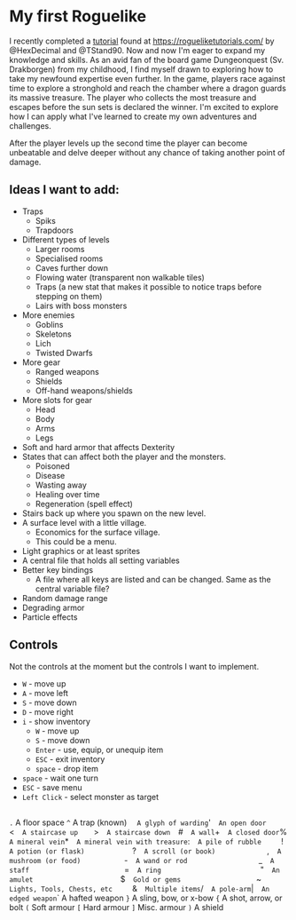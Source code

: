 # My first Roguelike
I recently completed a [tutorial](https://rogueliketutorials.com/tutorials/tcod/v2/) found at https://rogueliketutorials.com/ by @HexDecimal and @TStand90. Now and now I'm eager to expand my knowledge and skills. As an avid fan of the board game Dungeonquest (Sv. Drakborgen) from my childhood, I find myself drawn to exploring how to take my newfound expertise even further. In the game, players race against time to explore a stronghold and reach the chamber where a dragon guards its massive treasure. The player who collects the most treasure and escapes before the sun sets is declared the winner. I'm excited to explore how I can apply what I've learned to create my own adventures and challenges.

After the player levels up the second time the player can become unbeatable and delve deeper without any chance of taking another point of damage. 


## Ideas I want to add:
- Traps
  - Spiks
  - Trapdoors
- Different types of levels
  - Larger rooms
  - Specialised rooms
  - Caves further down
  - Flowing water (transparent non walkable tiles)
  - Traps (a new stat that makes it possible to notice traps before stepping on them)
  - Lairs with boss monsters
- More enemies
  - Goblins
  - Skeletons
  - Lich
  - Twisted Dwarfs
- More gear
  - Ranged weapons
  - Shields
  - Off-hand weapons/shields
- More slots for gear
  - Head
  - Body
  - Arms
  - Legs
- Soft and hard armor that affects Dexterity
- States that can affect both the player and the monsters.
  - Poisoned
  - Disease
  - Wasting away
  - Healing over time
  - Regeneration (spell effect)
- Stairs back up where you spawn on the new level.
- A surface level with a little village.
  - Economics for the surface village.
  - This could be a menu.
- Light graphics or at least sprites
- A central file that holds all setting variables
- Better key bindings
  - A file where all keys are listed and can be changed. Same as the central variable file?
- Random damage range
- Degrading armor
- Particle effects

## Controls
Not the controls at the moment but the controls I want to implement.

* `W` - move up
* `A` - move left
* `S` - move down
* `D` - move right
* `i` - show inventory
    * `W` - move up
    * `S` - move down
    * `Enter` - use, equip, or unequip item
    * `ESC` - exit inventory
    * `space` - drop item
* `space` - wait one turn
* `ESC` - save menu
* `Left Click` - select monster as target

## 

`.`   A floor space
`^`   A trap (known)
`   A glyph of warding
`'`   An open door      
`<`   A staircase up    
`>`   A staircase down  
`#`   A wall
`+`   A closed door
`%`   A mineral vein
`*`   A mineral vein with treasure
`:`   A pile of rubble     
`!`   A potion (or flask)            
`?`   A scroll (or book)             
`,`   A mushroom (or food)           
`-`   A wand or rod                  
`_`   A staff                        
`=`   A ring                         
`"`   An amulet                      
`$`   Gold or gems                   
`~`   Lights, Tools, Chests, etc     
`&`   Multiple items
`/`   A pole-arm
`|`   An edged weapon
`\`   A hafted weapon
`}`   A sling, bow, or x-bow
`{`   A shot, arrow, or bolt
`(`   Soft armour
`[`   Hard armour
`]`   Misc. armour
`)`   A shield